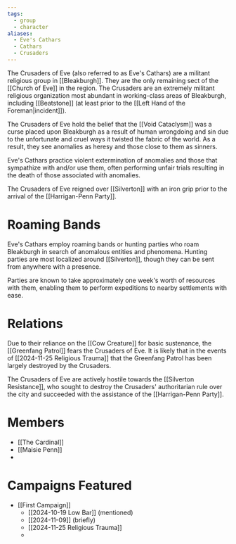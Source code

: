 ```yaml
---
tags:
  - group
  - character
aliases:
  - Eve's Cathars
  - Cathars
  - Crusaders
---
```

The Crusaders of Eve (also referred to as Eve's Cathars) are a militant religious group in [[Bleakburgh]]. They are the only remaining sect of the [[Church of Eve]] in the region. The Crusaders are an extremely militant religious organization most abundant in working-class areas of Bleakburgh, including [[Beatstone]] (at least prior to the [[Left Hand of the Foreman|incident]]).

The Crusaders of Eve hold the belief that the [[Void Cataclysm]] was a curse placed upon Bleakburgh as a result of human wrongdoing and sin due to the unfortunate and cruel ways it twisted the fabric of the world. As a result, they see anomalies as heresy and those close to them as sinners.

Eve's Cathars practice violent extermination of anomalies and those that sympathize with and/or use them, often performing unfair trials resulting in the death of those associated with anomalies.

The Crusaders of Eve reigned over [[Silverton]] with an iron grip prior to the arrival of the [[Harrigan-Penn Party]].

# Roaming Bands

Eve's Cathars employ roaming bands or hunting parties who roam Bleakburgh in search of anomalous entities and phenomena. Hunting parties are most localized around [[Silverton]], though they can be sent from anywhere with a presence.

Parties are known to take approximately one week's worth of resources with them, enabling them to perform expeditions to nearby settlements with ease.

# Relations

Due to their reliance on the [[Cow Creature]] for basic sustenance, the [[Greenfang Patrol]] fears the Crusaders of Eve. It is likely that in the events of [[2024-11-25 Religious Trauma]] that the Greenfang Patrol has been largely destroyed by the Crusaders.

The Crusaders of Eve are actively hostile towards the [[Silverton Resistance]], who sought to destroy the Crusaders' authoritarian rule over the city and succeeded with the assistance of the [[Harrigan-Penn Party]].

# Members

- [[The Cardinal]]
- [[Maisie Penn]]
- 

# Campaigns Featured

- [[First Campaign]]
	- [[2024-10-19 Low Bar]] (mentioned)
	- [[2024-11-09]] (briefly)
	- [[2024-11-25 Religious Trauma]]
	- 
